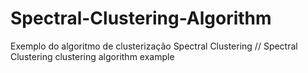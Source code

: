 # Spectral-Clustering-Algorithm
Exemplo do algoritmo de clusterização Spectral Clustering // Spectral Clustering clustering algorithm example
